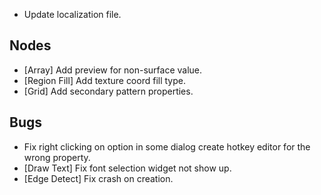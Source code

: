 - Update localization file. 

## Nodes
- [Array] Add preview for non-surface value.
- [Region Fill] Add texture coord fill type.
- [Grid] Add secondary pattern properties.

## Bugs
- Fix right clicking on option in some dialog create hotkey editor for the wrong property.
- [Draw Text] Fix font selection widget not show up.
- [Edge Detect] Fix crash on creation.